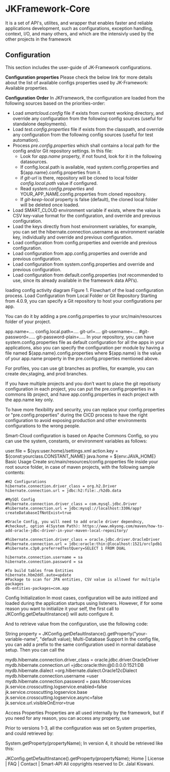 
# JKFramework-Core

It is a set of API's, utilites, and wrapper that enables faster and reliable applications development, such as configurations, exception handling, context, I/O, and many others, and which are the intensivly used by the other projects in the framework

## Configuration
This section includes the user-guide of JK-Framework configurations.

**Configuration properties**
Please check the below link for more details about the list of available configs properties used by JK-Framework:
Available properties.

**Configuration Order**
In JKFramework, the configuration are loaded from the following sources based on the priorities-order:
- Load _smartcloud.config_ file if exists from current working directory, and override any configuration from the following config sources (useful for standalone deployments).
- Load _test.config.properties_ file if exists from the classpath, and override any configuration from the following config sources (useful for test automation).
- Process _pre.config.properties_ which shall contains a local path for the config and/or Git repository settings. In this file:
  - Look for _app.name_ property, if not found, look for it in the following datasources.
  - If config.local.path is available, read system.config.properties and ${app.name}.config.properties from it.
  - if _git-url_ is there, repository will be cloned to local folder  _config.local.path_ value if configured.
  - Read _system.config.properties_ and YOUR_APP_NAME.config.properties from cloned repository.
  - If _git-keep-local_ property is false (default), the cloned local folder will be deleted once loaded.
- Load SMART_CLOUD environment variable if exists, where the value is CSV key-value format for the configuration, and override and previous configuration.
- Load the keys directly from host environment variables, for example, you can set the hibernate.connection.username as environment variable key, individually and override and previous configuration.
- Load configuration from config.properties and override and previous configuration.
- Load configuration from app.config.properties and override and previous configuration.
- Load configuration from system.config.properties and override and previous configuration.
- Load configuration from default.config.properties (not recommended to use, since its already available in the framework data API’s).


loading config activity diagram
Figure 1. Flowchart of the load configuration process.
Load Configuration from Local Folder or Git Repository
Starting from 4.0.9, you can specify a Git repository to host your configurations per app.

You can do it by adding a pre.config.properties to your src/main/resources folder of your project.

app.name=....
config.local.path=....
git-url=....
git-username=....
#git-password=.....
git-password-plain=.....
In your repository, you can have system.config.properties file as default configuration for all the apps in your applications, also you can specify the configuration per module by having a file named ${app.name}.config.properties where ${app.name} is the value of your app.name property in the pre.config.properties mentioned above.

For profiles, you can use git branches as profiles, for example, you can create dev,staging, and prod branches.

If you have multiple projects and you don’t want to place the git repotisoty configuration in each project, you can put the pre.config.properties in a commons lib project, and have app.config.properties in each project with the app.name key only.

To have more flexibility and security, you can replace your config.properties or "pre.config.properties" during the CICD process to have the right configuration to avoid exposing production and other environments configurations to the wrong people.

Smart-Cloud configuration is based on Apache Commons Config, so you can use the system, constants, or environment variables as follows:

user.file = ${sys:user.home}/settings.xml
action.key = ${const:yourclass.CONSTANT_NAME}
java.home = ${env:JAVA_HOME}
Basic Usage
Create src/main/resources/config.properties file inside your root source folder, in case of maven projects, with the following sample contents:

````properties
#H2 Configurations
hibernate.connection.driver_class = org.h2.Driver
hibernate.connection.url = jdbc:h2:file:./h2db.data

#MySQl Config
#hibernate.connection.driver_class = com.mysql.jdbc.Driver
#hibernate.connection.url = jdbc:mysql://localhost:3306/app?createDatabaseIfNotExist=true

#Oracle Config, you will need to add oracle driver dependncy,
#checkout, option 4(System Path): https://www.mkyong.com/maven/how-to-add-oracle-jdbc-driver-in-your-maven-local-repository/

#hibernate.connection.driver_class = oracle.jdbc.driver.OracleDriver
#hibernate.connection.url = jdbc:oracle:thin:@localhost:1521/orclpdb1
#hibernate.c3p0.preferredTestQuery=SELECT 1 FROM DUAL

hibernate.connection.username = sa
hibernate.connection.password = sa

#To build tables from Entities
hibernate.hbm2ddl.auto=update
#Package to scan for JPA entities, CSV value is allowed for multiple packages
db-entities-packages=com.app
````
Config Initialization
In most cases, configuration will be auto initlized and loaded during the application startups using listeners. However, if for some reason you want to initialize it your self, the first call to JKConfig.getDefaultInstance() will auto configure it.

And to retrieve value from the configuration, use the following code:

String property = JKConfig.getDefaultInstance().getProperty("your-variable-name", "default value);
Multi-Database Support
In the config file, you can add a prefix to the same configuration used in normal database setup. Then you can call the

mydb.hibernate.connection.driver_class = oracle.jdbc.driver.OracleDriver
mydb.hibernate.connection.url =jdbc:oracle:thin:@0.0.0.0:1521:DB
mydb.hibernate.dialect =org.hibernate.dialect.Oracle12cDialect
mydb.hibernate.connection.username =user
mydb.hibernate.connection.password = pass
Microservices
jk.service.crosscutting.logservice.enabled=false jk.service.crosscutting.logservice.base jk.service.crosscutting.logservice.async=false jk.service.url.visibleOnError=true

Access Properties
Properties are all used internally by the framework, but if you need for any reason, you can access any property, use

Prior to versions 1-3, all the configuration was set on System properties, and could retrieved by:

System.getProperty(propertyName);
In version 4, it should be retrieved like this:

JKConfig.getDefaultInstance().getProperty(propertyName);
Home | License | FAQ | Contact | Smart-API
All copyrights reserved to Dr. Jalal Kiswani.

